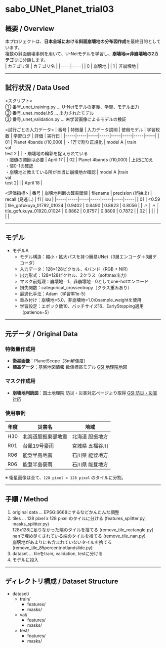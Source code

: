 # sabo_UNet_Planet_trial03

## 概要 / Overview
本プロジェクトは、**日本全域における斜面崩壊地の分布図作成**を最終目的としています。<br>
複数の斜面崩壊事例を用いて、U-Netモデルを学習し、**崩壊地or非崩壊地の2カテゴリ**に分類します。<br>
| カテゴリ値 | カテゴリ名 |
|-----|-----|
| 0 | 崩壊地 |
| 1 | 非崩壊地 |
  
---
## 試行状況 / Data Used

<スクリプト> <br>
① 番号_unet_training.py ... U-Netモデルの定義、学習、モデル出力 <br>
② 番号_unet_model.h5 ... 出力されたモデル <br>
③ 番号_unet_validation.py ... 未学習画像によるモデルの検証

<試行ごとの入力データ>
| 番号 | 特徴量 | 入力データ説明 | 使用モデル | 学習枚数 | 学習ログ | 評価 | 実行日 |
|-----|-----|-----|-----|-----|-----|-----|-----| 
| 01 | Planet 4bands (/10,000) | ・1万で割り正規化 | model A | train <br> val <br> test 2 | |  ・崩壊地の輪郭を捉えられている <br> ・閾値の調節は必要 | April 17 |
| 02 | Planet 4bands (/10,000) | 上記に加え <br> ・値0-1の確認 <br> ・崩壊地と教えている所が本当に崩壊地か確認 | model A |train <br> val <br> test 2| | | April 18 |

<評価指標>
| 番号 | 崩壊地判断の確率閾値 | filename | precision (誤抽出) | recall (見逃し) | f1 | iou |
|-----|-----|-----|-----|-----|-----|-----|
| 01 | <0.59 | tile_gofukuya_01792_01024 |	0.9402 | 0.8490 | 0.8923 | 0.8056 |
| 〃 | 〃 | tile_gofukuya_01920_01024 |	0.8862 | 0.8757 | 0.8809 | 0.7872 |
| 02 | | | | | | |

---
## モデル

- モデルA
  - モデル構造：縮小・拡大パスを持つ簡易UNet（3層エンコーダ＋3層デコーダ）
  - 入力データ：128×128ピクセル、4バンド（RGB + NIR）
  - 出力形式：128×128ピクセル、2クラス（softmax出力）
  - マスク前処理：崩壊地＝1、非崩壊地＝0としてone-hotエンコード
  - 損失関数：categorical_crossentropy（クラス重みあり）
  - 最適化手法：Adam（学習率1e-5）
  - 重み付け：崩壊地=5.0、非崩壊地=1.0のsample_weightを使用
  - 学習設定：エポック数10、バッチサイズ16、EarlyStopping適用（patience=5）

---

## 元データ / Original Data

### 特徴量作成用
- **衛星画像**：PlanetScope（3m解像度）
- **標高データ**：基盤地図情報 数値標高モデル [GSI 地理院地図](https://service.gsi.go.jp/kiban/)

### マスク作成用
- **崩壊地判読図**：国土地理院 防災・災害対応ページより取得 [GSI 防災・災害対応](https://www.gsi.go.jp/bousai.html)

### 使用事例
| 年度 | 災害名 | 地域 |
|------|--------|------|
| H30  | 北海道胆振東部地震   | 北海道 胆振地方 |
| R01  | 台風19号豪雨         | 宮城県 五福谷川 |
| R06  | 能登半島地震         | 石川県 能登地方 |
| R06  | 能登半島豪雨         | 石川県 能登地方 |

※ 衛星画像は全て、`128 pixel × 128 pixel` のタイルに分割。  

---
## 手順 / Method

1) original data ... EPSG:6668にするなどかんたんな調整 <br>
2) tiles ... 128 pixel x 128 pixel のタイルに分ける (features_splitter.py, masks_splitter.py) <br> 128x128に足りなかった端のタイルを捨てる (remove_tile_rectangle.py) <br> nanで埋め尽くされている端のタイルを捨てる (remove_tile_nan.py) <br> 崩壊地があまりにも含まれていないタイルを捨てる (remove_tile_85percentnotlandslide.py)
3) dataset ... tileをtrain, validation, testに分ける
4) モデルに投入

---

## ディレクトリ構成 / Dataset Structure

- dataset/
  - train/     
    - features/
    - masks/
  - val/               
    - features/
    - masks/
  - test/
    - features/
    - masks/
